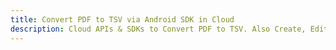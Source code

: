 ---title: Convert PDF to TSV via Android SDK in Clouddescription: Cloud APIs & SDKs to Convert PDF to TSV. Also Create, Edit & Render Microsoft Word & OpenOffice documents in the Cloud.---